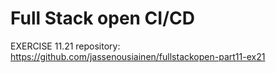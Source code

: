 # Full Stack open CI/CD

EXERCISE 11.21 repository:
https://github.com/jassenousiainen/fullstackopen-part11-ex21
